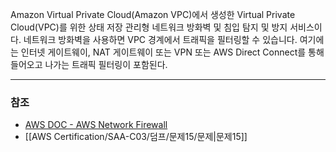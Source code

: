 Amazon Virtual Private Cloud(Amazon VPC)에서 생성한 Virtual Private Cloud(VPC)를 위한 상태 저장 관리형 네트워크 방화벽 및 침입 탐지 및 방지 서비스이다. 네트워크 방화벽을 사용하면 VPC 경계에서 트래픽을 필터링할 수 있습니다. 여기에는 인터넷 게이트웨이, NAT 게이트웨이 또는 VPN 또는 AWS Direct Connect를 통해 들어오고 나가는 트래픽 필터링이 포함된다.

---
### 참조
- [AWS DOC - AWS Network Firewall](https://docs.aws.amazon.com/ko_kr/vpc/latest/userguide/network-firewall.html)
- [[AWS Certification/SAA-C03/덤프/문제15/문제|문제15]]